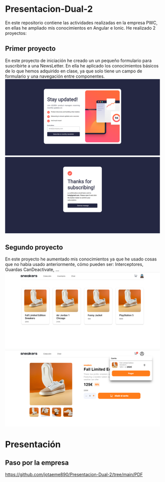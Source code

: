 # Presentacion-Dual-2
En este repositorio contiene las actividades realizadas en la empresa PWC, en ellas he ampliado mis conocimientos en Angular e Ionic. He realizado 2 proyectos:


## Primer proyecto
En este proyecto de iniciación he creado un un pequeño formulario para suscribirte a una NewsLetter. En ella he aplicado los conocimientos básicos de lo que hemos adquirido en clase, ya que solo tiene un campo de formulario y una navegación entre componentes.
![Inicio proyecto](https://github.com/jotaeme890/Presentacion-Dual-2/blob/main/Imagenes/Inicio1.png)
![Suscrito](https://github.com/jotaeme890/Presentacion-Dual-2/blob/main/Imagenes/Inicio2.png)


## Segundo proyecto
En este proyecto he aumentado mis conocimientos ya que he usado cosas que no había usado anteriormente, cómo pueden ser: Interceptores, Guardas CanDeactivate, ...
![Página principal](https://github.com/jotaeme890/Presentacion-Dual-2/blob/main/Imagenes/Inicio3.png)
![Carrito](https://github.com/jotaeme890/Presentacion-Dual-2/blob/main/Imagenes/Carrito.png)


# Presentación
## Paso por la empresa
https://github.com/jotaeme890/Presentacion-Dual-2/tree/main/PDF
